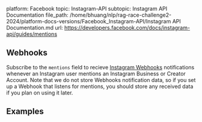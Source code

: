 platform: Facebook
topic: Instagram-API
subtopic: Instagram API Documentation
file_path: /home/bhuang/nlp/rag-race-challenge2-2024/platform-docs-versions/Facebook_Instagram-API/Instagram API Documentation.md
url: https://developers.facebook.com/docs/instagram-api/guides/mentions

## Webhooks

Subscribe to the `mentions` field to recieve [Instagram Webhooks](https://developers.facebook.com/docs/instagram-api/guides/webhooks) notifications whenever an Instagram user mentions an Instagram Business or Creator Account. Note that we do not store Webhooks notification data, so if you set up a Webhook that listens for mentions, you should store any received data if you plan on using it later.

[](#)

## Examples